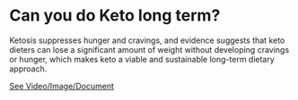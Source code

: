 # Can you do Keto long term?

Ketosis suppresses hunger and cravings, and evidence suggests that keto dieters can lose a significant amount of weight without developing cravings or hunger, which makes keto a viable and sustainable long-term dietary approach.   

 [See Video/Image/Document](https://hls-player.drberg.com/asset?path=migrated-assets/is-ketosis-safe-for-long-term-drberg-on-long-term-keto-diet-effects)